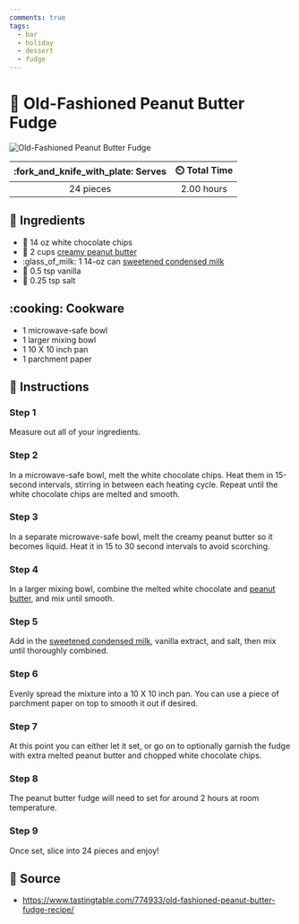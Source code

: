 ```yaml
---
comments: true
tags:
  - bar
  - holiday
  - dessert
  - fudge
---
```

# :peanuts: Old-Fashioned Peanut Butter Fudge

![Old-Fashioned Peanut Butter Fudge](../assets/images/old-fashioned-peanut-butter-fudge.jpg)

| :fork_and_knife_with_plate: Serves | :timer_clock: Total Time |
|:----------------------------------:|:-----------------------: |
| 24 pieces | 2.00 hours |

## :salt: Ingredients

- :chocolate_bar: 14 oz white chocolate chips
- :peanuts: 2 cups [creamy peanut butter][2]
- :glass_of_milk: 1 14-oz can [sweetened condensed milk][1]
- :icecream: 0.5 tsp vanilla
- :salt: 0.25 tsp salt

## :cooking: Cookware

- 1 microwave-safe bowl
- 1 larger mixing bowl
- 1 10 X 10 inch pan
- 1 parchment paper

## :pencil: Instructions

### Step 1

Measure out all of your ingredients.

### Step 2

In a microwave-safe bowl, melt the white chocolate chips. Heat them in 15-second intervals, stirring in between each
heating cycle. Repeat until the white chocolate chips are melted and smooth.

### Step 3

In a separate microwave-safe bowl, melt the creamy peanut butter so it becomes liquid. Heat it in 15 to 30 second
intervals to avoid scorching.

### Step 4

In a larger mixing bowl, combine the melted white chocolate and [peanut butter][2], and mix until smooth.

### Step 5

Add in the [sweetened condensed milk][1], vanilla extract, and salt, then mix until thoroughly combined.

### Step 6

Evenly spread the mixture into a 10 X 10 inch pan. You can use a piece of parchment paper on top to smooth it out if
desired.

### Step 7

At this point you can either let it set, or go on to optionally garnish the fudge with extra melted peanut butter and
chopped white chocolate chips.

### Step 8

The peanut butter fudge will need to set for around 2 hours at room temperature.

### Step 9

Once set, slice into 24 pieces and enjoy!

## :link: Source

- <https://www.tastingtable.com/774933/old-fashioned-peanut-butter-fudge-recipe/>

[1]: <../ingredients/sweetened-condensed-milk.md>
[2]: <../ingredients/peanut-butter.md>
